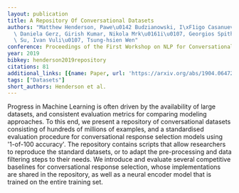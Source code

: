 ```yaml
---
layout: publication
title: A Repository Of Conversational Datasets
authors: "Matthew Henderson, Pawe\u0142 Budzianowski, I\xF1igo Casanueva, Sam Coope,\
  \ Daniela Gerz, Girish Kumar, Nikola Mrk\u0161i\u0107, Georgios Spithourakis, Pei-hao\
  \ Su, Ivan Vuli\u0107, Tsung-hsien Wen"
conference: Proceedings of the First Workshop on NLP for Conversational AI
year: 2019
bibkey: henderson2019repository
citations: 81
additional_links: [{name: Paper, url: 'https://arxiv.org/abs/1904.06472'}]
tags: ["Datasets"]
short_authors: Henderson et al.
---
```

Progress in Machine Learning is often driven by the availability of large
datasets, and consistent evaluation metrics for comparing modeling approaches.
To this end, we present a repository of conversational datasets consisting of
hundreds of millions of examples, and a standardised evaluation procedure for
conversational response selection models using '1-of-100 accuracy'. The
repository contains scripts that allow researchers to reproduce the standard
datasets, or to adapt the pre-processing and data filtering steps to their
needs. We introduce and evaluate several competitive baselines for
conversational response selection, whose implementations are shared in the
repository, as well as a neural encoder model that is trained on the entire
training set.